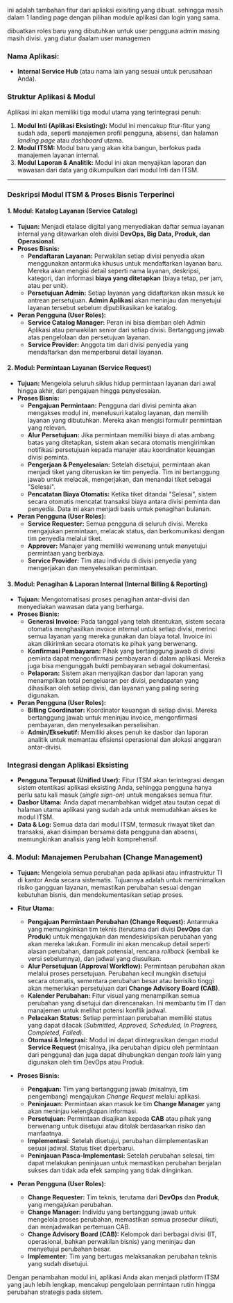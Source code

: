 
ini adalah tambahan fitur dari apliaksi exisiting yang dibuat. sehingga masih dalam 1 landing page dengan pilihan module aplikasi dan login yang sama.

dibuatkan roles baru yang dibutuhkan untuk user pengguna admin masing masih divisi. yang diatur daalam user managemen 

### **Nama Aplikasi:**
* **Internal Service Hub** (atau nama lain yang sesuai untuk perusahaan Anda).

### **Struktur Aplikasi & Modul**

Aplikasi ini akan memiliki tiga modul utama yang terintegrasi penuh:

1.  **Modul Inti (Aplikasi Eksisting):** Modul ini mencakup fitur-fitur yang sudah ada, seperti manajemen profil pengguna, absensi, dan halaman *landing page* atau *dashboard* utama.
2.  **Modul ITSM:** Modul baru yang akan kita bangun, berfokus pada manajemen layanan internal.
3.  **Modul Laporan & Analitik:** Modul ini akan menyajikan laporan dan wawasan dari data yang dikumpulkan dari modul Inti dan ITSM.

---

### **Deskripsi Modul ITSM & Proses Bisnis Terperinci**

#### **1. Modul: Katalog Layanan (Service Catalog)**

* **Tujuan:** Menjadi etalase digital yang menyediakan daftar semua layanan internal yang ditawarkan oleh divisi **DevOps, Big Data, Produk, dan Operasional**.
* **Proses Bisnis:**
    * **Pendaftaran Layanan:** Perwakilan setiap divisi penyedia akan menggunakan antarmuka khusus untuk mendaftarkan layanan baru. Mereka akan mengisi detail seperti nama layanan, deskripsi, kategori, dan informasi **biaya yang ditetapkan** (biaya tetap, per jam, atau per unit).
    * **Persetujuan Admin:** Setiap layanan yang didaftarkan akan masuk ke antrean persetujuan. **Admin Aplikasi** akan meninjau dan menyetujui layanan tersebut sebelum dipublikasikan ke katalog.
* **Peran Pengguna (User Roles):**
    * **Service Catalog Manager:** Peran ini bisa diemban oleh Admin Aplikasi atau perwakilan senior dari setiap divisi. Bertanggung jawab atas pengelolaan dan persetujuan layanan.
    * **Service Provider:** Anggota tim dari divisi penyedia yang mendaftarkan dan memperbarui detail layanan.

#### **2. Modul: Permintaan Layanan (Service Request)**

* **Tujuan:** Mengelola seluruh siklus hidup permintaan layanan dari awal hingga akhir, dari pengajuan hingga penyelesaian.
* **Proses Bisnis:**
    * **Pengajuan Permintaan:** Pengguna dari divisi peminta akan mengakses modul ini, menelusuri katalog layanan, dan memilih layanan yang dibutuhkan. Mereka akan mengisi formulir permintaan yang relevan.
    * **Alur Persetujuan:** Jika permintaan memiliki biaya di atas ambang batas yang ditetapkan, sistem akan secara otomatis mengirimkan notifikasi persetujuan kepada manajer atau koordinator keuangan divisi peminta.
    * **Pengerjaan & Penyelesaian:** Setelah disetujui, permintaan akan menjadi tiket yang diteruskan ke tim penyedia. Tim ini bertanggung jawab untuk melacak, mengerjakan, dan menandai tiket sebagai "Selesai".
    * **Pencatatan Biaya Otomatis:** Ketika tiket ditandai "Selesai", sistem secara otomatis mencatat transaksi biaya antara divisi peminta dan penyedia. Data ini akan menjadi basis untuk penagihan bulanan.
* **Peran Pengguna (User Roles):**
    * **Service Requester:** Semua pengguna di seluruh divisi. Mereka mengajukan permintaan, melacak status, dan berkomunikasi dengan tim penyedia melalui tiket.
    * **Approver:** Manajer yang memiliki wewenang untuk menyetujui permintaan yang berbiaya.
    * **Service Provider:** Tim atau individu di divisi penyedia yang mengerjakan dan menyelesaikan permintaan.

#### **3. Modul: Penagihan & Laporan Internal (Internal Billing & Reporting)**

* **Tujuan:** Mengotomatisasi proses penagihan antar-divisi dan menyediakan wawasan data yang berharga.
* **Proses Bisnis:**
    * **Generasi Invoice:** Pada tanggal yang telah ditentukan, sistem secara otomatis menghasilkan invoice internal untuk setiap divisi, merinci semua layanan yang mereka gunakan dan biaya total. Invoice ini akan dikirimkan secara otomatis ke pihak yang berwenang.
    * **Konfirmasi Pembayaran:** Pihak yang bertanggung jawab di divisi peminta dapat mengonfirmasi pembayaran di dalam aplikasi. Mereka juga bisa mengunggah bukti pembayaran sebagai dokumentasi.
    * **Pelaporan:** Sistem akan menyajikan dasbor dan laporan yang menampilkan total pengeluaran per divisi, pendapatan yang dihasilkan oleh setiap divisi, dan layanan yang paling sering digunakan.
* **Peran Pengguna (User Roles):**
    * **Billing Coordinator:** Koordinator keuangan di setiap divisi. Mereka bertanggung jawab untuk meninjau invoice, mengonfirmasi pembayaran, dan menyelesaikan perselisihan.
    * **Admin/Eksekutif:** Memiliki akses penuh ke dasbor dan laporan analitik untuk memantau efisiensi operasional dan alokasi anggaran antar-divisi.

### **Integrasi dengan Aplikasi Eksisting**

* **Pengguna Terpusat (Unified User):** Fitur ITSM akan terintegrasi dengan sistem otentikasi aplikasi eksisting Anda, sehingga pengguna hanya perlu satu kali masuk (*single sign-on*) untuk mengakses semua fitur.
* **Dasbor Utama:** Anda dapat menambahkan widget atau tautan cepat di halaman utama aplikasi yang sudah ada untuk memudahkan akses ke modul ITSM.
* **Data & Log:** Semua data dari modul ITSM, termasuk riwayat tiket dan transaksi, akan disimpan bersama data pengguna dan absensi, memungkinkan analisis yang lebih komprehensif.

### **4. Modul: Manajemen Perubahan (Change Management)**

* **Tujuan:** Mengelola semua perubahan pada aplikasi atau infrastruktur TI di kantor Anda secara sistematis. Tujuannya adalah untuk meminimalkan risiko gangguan layanan, memastikan perubahan sesuai dengan kebutuhan bisnis, dan mendokumentasikan setiap proses.

* **Fitur Utama:**
    * **Pengajuan Permintaan Perubahan (Change Request):** Antarmuka yang memungkinkan tim teknis (terutama dari divisi **DevOps** dan **Produk**) untuk mengajukan dan mendeskripsikan perubahan yang akan mereka lakukan. Formulir ini akan mencakup detail seperti alasan perubahan, dampak potensial, rencana *rollback* (kembali ke versi sebelumnya), dan jadwal yang diusulkan.
    * **Alur Persetujuan (Approval Workflow):** Permintaan perubahan akan melalui proses persetujuan. Perubahan kecil mungkin disetujui secara otomatis, sementara perubahan besar atau berisiko tinggi akan memerlukan persetujuan dari **Change Advisory Board (CAB)**.
    * **Kalender Perubahan:** Fitur visual yang menampilkan semua perubahan yang disetujui dan direncanakan. Ini membantu tim IT dan manajemen untuk melihat potensi konflik jadwal.
    * **Pelacakan Status:** Setiap permintaan perubahan memiliki status yang dapat dilacak (*Submitted, Approved, Scheduled, In Progress, Completed, Failed*).
    * **Otomasi & Integrasi:** Modul ini dapat diintegrasikan dengan modul **Service Request** (misalnya, jika perubahan dipicu oleh permintaan dari pengguna) dan juga dapat dihubungkan dengan *tools* lain yang digunakan oleh tim DevOps atau Produk.

* **Proses Bisnis:**
    * **Pengajuan:** Tim yang bertanggung jawab (misalnya, tim pengembang) mengajukan *Change Request* melalui aplikasi.
    * **Peninjauan:** Permintaan akan masuk ke tim **Change Manager** yang akan meninjau kelengkapan informasi.
    * **Persetujuan:** Permintaan disajikan kepada **CAB** atau pihak yang berwenang untuk disetujui atau ditolak berdasarkan risiko dan manfaatnya.
    * **Implementasi:** Setelah disetujui, perubahan diimplementasikan sesuai jadwal. Status tiket diperbarui.
    * **Peninjauan Pasca-Implementasi:** Setelah perubahan selesai, tim dapat melakukan peninjauan untuk memastikan perubahan berjalan sukses dan tidak ada efek samping yang tidak diinginkan.

* **Peran Pengguna (User Roles):**
    * **Change Requester:** Tim teknis, terutama dari **DevOps** dan **Produk**, yang mengajukan perubahan.
    * **Change Manager:** Individu yang bertanggung jawab untuk mengelola proses perubahan, memastikan semua prosedur diikuti, dan menjadwalkan pertemuan CAB.
    * **Change Advisory Board (CAB):** Kelompok dari berbagai divisi (IT, operasional, bahkan perwakilan bisnis) yang meninjau dan menyetujui perubahan besar.
    * **Implementer:** Tim yang bertugas melaksanakan perubahan teknis yang sudah disetujui.

Dengan penambahan modul ini, aplikasi Anda akan menjadi platform ITSM yang jauh lebih lengkap, mencakup pengelolaan permintaan rutin hingga perubahan strategis pada sistem.

